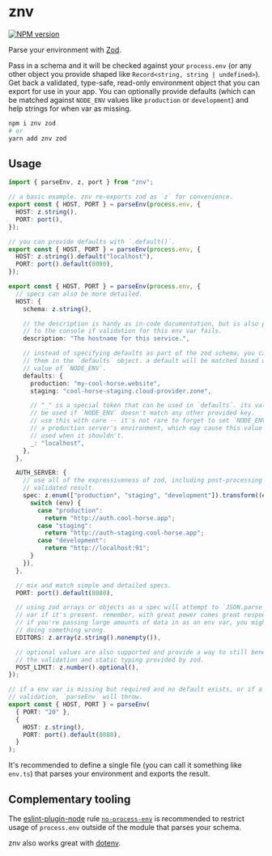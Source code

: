# znv

<a href="https://www.npmjs.com/package/znv">
<img src="https://img.shields.io/npm/v/znv.svg?logo=npm" alt="NPM version" />
</a>

Parse your environment with [Zod](https://github.com/colinhacks/zod).

Pass in a schema and it will be checked against your `process.env` (or any other
object you provide shaped like `Record<string, string | undefined>`). Get back a
validated, type-safe, read-only environment object that you can export for use
in your app. You can optionally provide defaults (which can be matched against
`NODE_ENV` values like `production` or `development`) and help strings for when
var as missing.

```bash
npm i znv zod
# or
yarn add znv zod
```

<!--
## Why?

### Why do I need znv?
 -->

## Usage

```ts
import { parseEnv, z, port } from "znv";

// a basic example. znv re-exports zod as `z` for convenience.
export const { HOST, PORT } = parseEnv(process.env, {
  HOST: z.string(),
  PORT: port(),
});
```

```ts
// you can provide defaults with `.default()`.
export const { HOST, PORT } = parseEnv(process.env, {
  HOST: z.string().default("localhost"),
  PORT: port().default(8080),
});
```

```ts
export const { HOST, PORT } = parseEnv(process.env, {
  // specs can also be more detailed.
  HOST: {
    schema: z.string(),

    // the description is handy as in-code documentation, but is also printed
    // to the console if validation for this env var fails.
    description: "The hostname for this service.",

    // instead of specifying defaults as part of the zod schema, you can pass
    // them in the `defaults` object. a default will be matched based on the
    // value of `NODE_ENV`.
    defaults: {
      production: "my-cool-horse.website",
      staging: "cool-horse-staging.cloud-provider.zone",

      // "_" is a special token that can be used in `defaults`. its value will
      // be used if `NODE_ENV` doesn't match any other provided key.
      // use this with care -- it's not rare to forget to set `NODE_ENV` in
      // a production server's environment, which may cause this value to be
      // used when it shouldn't.
      _: "localhost",
    },
  },

  AUTH_SERVER: {
    // use all of the expressiveness of zod, including post-processing the
    // validated result.
    spec: z.enum(["production", "staging", "development"]).transform((env) => {
      switch (env) {
        case "production":
          return "http://auth.cool-horse.app";
        case "staging":
          return "http://auth-staging.cool-horse.app";
        case "development":
          return "http://localhost:91";
      }
    }),
  },

  // mix and match simple and detailed specs.
  PORT: port().default(8080),

  // using zod arrays or objects as a spec will attempt to `JSON.parse` the env
  // var if it's present. remember, with great power comes great responsibility!
  // if you're passing large amounts of data in as an env var, you might be
  // doing something wrong.
  EDITORS: z.array(z.string().nonempty()),

  // optional values are also supported and provide a way to still benefit from
  // the validation and static typing provided by zod.
  POST_LIMIT: z.number().optional(),
});
```

```ts
// if a env var is missing but required and no default exists, or if a var fails
// validation, `parseEnv` will throw.
export const { HOST, PORT } = parseEnv(
  { PORT: "20" },
  {
    HOST: z.string(),
    PORT: port().default(8080),
  }
);
```

It's recommended to define a single file (you can call it something like
`env.ts`) that parses your environment and exports the result.

## Complementary tooling

The [eslint-plugin-node](https://github.com/mysticatea/eslint-plugin-node) rule
[`no-process-env`](https://github.com/mysticatea/eslint-plugin-node/blob/master/docs/rules/no-process-env.md)
is recommended to restrict usage of `process.env` outside of the module that
parses your schema.

znv also works great with [dotenv](https://github.com/motdotla/dotenv).
